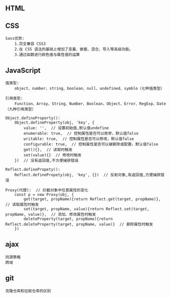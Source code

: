 ## HTML

## CSS
<!-- 元素居中 -->

<!-- 文本居中 -->

<!-- Sass -->
    Sass优势: 
        1.完全兼容 CSS3
        2.在 CSS 语法的基础上增加了变量、嵌套、混合、导入等高级功能。
        3.通过函数进行颜色值与属性值的运算

## JavaScript
<!-- 数据类型 -->
    值类型: 
        object、number、string、boolean、null、undefined、symblo（七种值类型）

    引用类型: 
        Function、Array、String、Number、Boolean、Object、Error、RegExp、Date（九种引用类型）

<!-- 数据代理原理 -->
    Object.defineProperty():
        Object.defineProperty(obj, 'key', {
            value: '',  // 设置初始值,默认值undefine
            enumerable: true,  // 控制属性是否可以枚举，默认值false
            writable: true,  // 控制属性是否可以修改，默认值false
            configurable: true,  // 控制属性是否可以被删除或配置，默认值false
            get(){},  // 读取时触发
            set(value){}  // 修改时触发
        })  // 没有返回值,不方便捕获错误

    Reflect.definePropety():
        Reflect.definePropety(obj, 'key', {})  // 反射对象,有返回值,方便捕获错误

    Proxy(代理):  // 拦截对象中任意属性的变化
        const p = new Proxy(obj, {
            get(target, propName){return Reflect.get(target, propName)},  // 读取属性时触发
            set(target, propName, value){return Reflect.set(target, propName, value)},  // 添加、修改属性时触发
            deleteProperty(target, propName){return Reflect.deleteProperty(target, propName, value)}  // 删除属性时触发
        })

## ajax
	同源策略
	跨域

## git
	克隆仓库和拉取仓库的区别